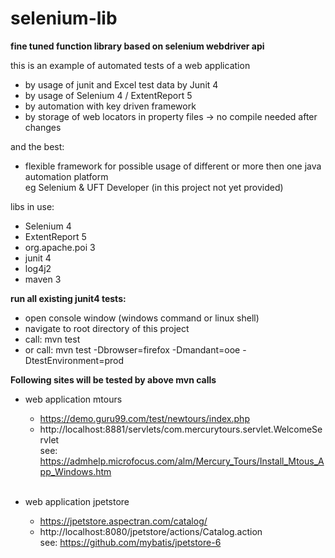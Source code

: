 # selenium-lib

<b>fine tuned function library based on selenium webdriver api</b>

this is an example of automated tests of a web application
- by usage of junit and Excel test data by Junit 4
- by usage of Selenium 4 / ExtentReport 5
- by automation with key driven framework
- by storage of web locators in property files -> no compile needed after changes

and the best:
- flexible framework for possible usage of different or more then one java automation platform<br>
  eg Selenium & UFT Developer (in this project not yet provided)

libs in use:
- Selenium 4
- ExtentReport 5
- org.apache.poi 3
- junit 4
- log4j2
- maven 3

<b>run all existing junit4 tests:</b>

- open console window (windows command or linux shell)
- navigate to root directory of this project
- call: mvn test
- or call: mvn test -Dbrowser=firefox -Dmandant=ooe -DtestEnvironment=prod

<b>Following sites will be tested by above mvn calls</b><br>

* web application mtours<br>
    * https://demo.guru99.com/test/newtours/index.php<br>
    * http://localhost:8881/servlets/com.mercurytours.servlet.WelcomeServlet<br>
    see: https://admhelp.microfocus.com/alm/Mercury_Tours/Install_Mtous_App_Windows.htm<br><br>
  
* web application jpetstore<br>
    * https://jpetstore.aspectran.com/catalog/<br>
    * http://localhost:8080/jpetstore/actions/Catalog.action<br>
    see: https://github.com/mybatis/jpetstore-6<br>






